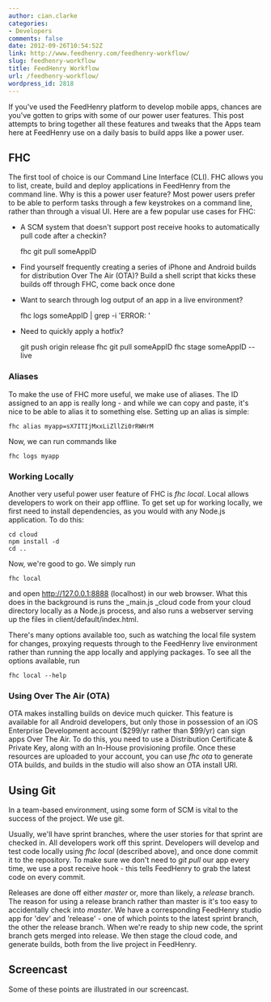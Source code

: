 ```yaml
---
author: cian.clarke
categories:
- Developers
comments: false
date: 2012-09-26T10:54:52Z
link: http://www.feedhenry.com/feedhenry-workflow/
slug: feedhenry-workflow
title: FeedHenry Workflow
url: /feedhenry-workflow/
wordpress_id: 2818
---
```


If you've used the FeedHenry platform to develop mobile apps, chances are you've gotten to grips with some of our power user features. This post attempts to bring together all these features and tweaks that the Apps team here at FeedHenry use on a daily basis to build apps like a power user.


## FHC


The first tool of choice is our Command Line Interface (CLI). FHC allows you to list, create, build and deploy applications in FeedHenry from the command line. Why is this a power user feature? Most power users prefer to be able to perform tasks through a few keystrokes on a command line, rather than through a visual UI. Here are a few popular use cases for FHC:



	
  * A SCM system that doesn't support post receive hooks to automatically pull code after a checkin?

    
    fhc git pull someAppID




	
  * Find yourself frequently creating a series of iPhone and Android builds for distribution Over The Air (OTA)? Build a shell script that kicks these builds off through FHC, come back once done

	
  * Want to search through log output of an app in a live environment?

    
    fhc logs someAppID | grep -i 'ERROR: '




	
  * Need to quickly apply a hotfix?

    
    git push origin release
    fhc git pull someAppID
    fhc stage someAppID --live







### Aliases


To make the use of FHC more useful, we make use of aliases. The ID assigned to an app is really long - and while we can copy and paste, it's nice to be able to alias it to something else. Setting up an alias is simple:

    
    fhc alias myapp=sX7ITIjMxxLiZllZi0rRWHrM


Now, we can run commands like

    
    fhc logs myapp





### Working Locally


Another very useful power user feature of FHC is _fhc local_. Local allows developers to work on their app offline. To get set up for working locally, we first need to install dependencies, as you would with any Node.js application. To do this:

    
    cd cloud
    npm install -d
    cd ..


Now, we're good to go. We simply run

    
    fhc local


and open http://127.0.0.1:8888 (localhost) in our web browser. What this does in the background is runs the _main.js _cloud code from your cloud directory locally as a Node.js process, and also runs a webserver serving up the files in client/default/index.html.

There's many options available too, such as watching the local file system for changes, proxying requests through to the FeedHenry live environment rather than running the app locally and applying packages. To see all the options available, run

    
    fhc local --help





### Using Over The Air (OTA)


OTA makes installing builds on device much quicker. This feature is available for all Android developers, but only those in possession of an iOS Enterprise Development account ($299/yr rather than $99/yr) can sign apps Over The Air. To do this, you need to use a Distribution Certificate & Private Key, along with an In-House provisioning profile. Once these resources are uploaded to your account, you can use _fhc ota_ to generate OTA builds, and builds in the studio will also show an OTA install URl.


## Using Git


In a team-based environment, using some form of SCM is vital to the success of the project. We use git.

Usually, we'll have sprint branches, where the user stories for that sprint are checked in. All developers work off this sprint. Developers will develop and test code locally using _fhc local_ (described above), and once done commit it to the repository.
To make sure we don't need to _git pull_ our app every time, we use a post receive hook - this tells FeedHenry to grab the latest code on every commit.

Releases are done off either _master_ or, more than likely, a _release_ branch. The reason for using a release branch rather than master is it's too easy to accidentally check into _master_.
We have a corresponding FeedHenry studio app for 'dev' and 'release' - one of which points to the latest sprint branch, the other the release branch. When we're ready to ship new code, the sprint branch gets merged into release. We then stage the cloud code, and generate builds, both from the live project in FeedHenry.








## Screencast


Some of these points are illustrated in our screencast.







